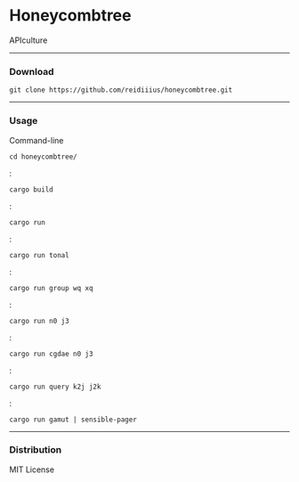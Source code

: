 # Honeycombtree
APIculture

---

### Download

    git clone https://github.com/reidiiius/honeycombtree.git

---

### Usage
Command-line

    cd honeycombtree/

:

    cargo build

:

    cargo run

:

    cargo run tonal

:

    cargo run group wq xq

:

    cargo run n0 j3

:

    cargo run cgdae n0 j3

:

    cargo run query k2j j2k

:

    cargo run gamut | sensible-pager

---

### Distribution
MIT License

